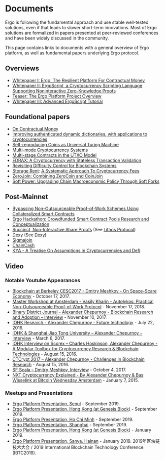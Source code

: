 # Documents

Ergo is following the fundamental approach and use stable well-tested solutions, even if that leads to slower short-term innovations. Most of Ergo solutions are formalized in papers presented at peer-reviewed conferences and have been widely discussed in the community.

This page contains links to documents with a general overview of Ergo platform, as well as fundamental papers underlying Ergo protocol.

## Overviews

- [Whitepaper I: Ergo: The Resilient Platform For Contractual Money](https://ergoplatform.org/docs/whitepaper.pdf)
- [Whitepaper II: ErgoScript, a Cryptocurrency Scripting Language Supporting Noninteractive Zero-Knowledge Proofs](https://ergoplatform.org/docs/ErgoScript.pdf)
- [Teaser: The Ergo Platform Project Overview](https://ergoplatform.org/docs/teaser.pdf)
- [Whitepaper III: Advanced ErgoScript Tutorial](https://ergoplatform.org/docs/AdvancedErgoScriptTutorial.pdf)

## Foundational papers

- [On Contractual Money](https://pdfs.semanticscholar.org/d51b/51fd136b1b74ece7caa6a7cb9c8f74b1b829.pdf)
- [Improving authenticated dynamic dictionaries, with applications to cryptocurrencies](https://eprint.iacr.org/2016/994.pdf)
- [Self-reproducing Coins as Universal Turing Machine](https://arxiv.org/pdf/1806.10116)
- [Multi-mode Cryptocurrency Systems](https://eprint.iacr.org/2018/129.pdf)
- [Multi-stage Contracts in the UTXO Model](https://ergoplatform.org/docs/paper_26.pdf)
- [EDRAX: A Cryptocurrency with Stateless Transaction Validation](https://eprint.iacr.org/2018/968.pdf)
- [Revisiting Difficulty Control for Blockchain Systems](https://eprint.iacr.org/2017/731.pdf)
- [Storage Rent](rent.md): [A Systematic Approach To Cryptocurrency Fees](https://fc18.ifca.ai/bitcoin/papers/bitcoin18-final18.pdf)
- [ZeroJoin: Combining ZeroCoin and CoinJoin](https://eprint.iacr.org/2020/560.pdf)
- [Soft Power: Upgrading Chain Macroeconomic Policy Through Soft Forks](https://eprint.iacr.org/2021/577.pdf)


## Post-Mainnet

- [Bypassing Non-Outsourceable Proof-of-Work Schemes Using Collateralized Smart Contracts](https://eprint.iacr.org/2020/044.pdf)
- [Ergo Hackathon: Crowdfunded Smart Contract Pools Research and Conceptualization](https://eprint.iacr.org/2021/846)
- [Succinct, Non-Interactive Share Proofs](https://docs.ergoplatform.com/events/pdf/SNISP_FINAL_NO_CITATIONS.pdf) (See [Lithos Protocol](lithos.md))
- [Dexy](/assets/pdf/dexy.pdf) (See [Dexy](dexy.md))
- [Sigmajoin](https://github.com/ergoplatform/ergo-jde/blob/main/kiosk/src/test/scala/kiosk/mixer/doc/main.pdf)
- [ChainCash](https://github.com/kushti/chaincash/blob/master/paper/chaincash.pdf)
- [KYA - A Treatise On Assumptions in Cryptocurrencies and Defi](https://github.com/kushti/kya/blob/master/kya.pdf)

## Video

### Notable Youtube Appearances

* [Blockchain at Berkeley CESC2017 - Dmitry Meshkov - On Space-Scare Economy](https://youtu.be/gBy-pu1kzdQ) - October 17, 2017.
* [Master Workshop at Amsterdam - Vasily Kharin - Autolykos: Practical Non-Outsourceable Proof-of-Work Protocol](https://youtu.be/rApDlDbXy84) - November 17, 2018.
* [Binary District Journal - Alexander Chepurnoy - Blockchain Research and Adoption – Interview](https://youtu.be/fY2yTItDgsU) - November 10, 2017.
* [IOHK Research - Alexander Chepurnoy - Future technology](https://youtu.be/Pxu4gpuVnQE) - July 22, 2016.
* [IOHK & Shanghai Jiao Tong University – Alexander Chepurnoy - Interview](https://youtu.be/B7BdOfzURiI) - March 6, 2017.
* [IOHK Interview on Scorex – Charles Hoskinson, Alexander Chepurnoy - A Modular Toolbox for Cryptocurrency Research & Blockchain Technologies](https://youtu.be/YqvMUY4XAKs) - August 15, 2016.
* [CTCrypt 2017 – Alexander Chepurnoy - Challenges in Blockchain Research](https://youtu.be/w6K3k-s7Oow) - August 15, 2016.
* [SF Scala – Dmitry Meshkov, Interview](https://youtu.be/GehIWZrulKo) - October 4, 2017.
* [NXT Cryptocurrency Explained - By Alexander Chepurnoy & Bas Wisselink at Bitcoin Wednesday Amsterdam](https://youtu.be/QMSA5W7jx1E?t=610) - January 7, 2015.

### Meetups and Presentations

* [Ergo Platform Presentation, Seoul](https://www.youtube.com/watch?v=R4ieaI6pn7M) - September 2019.
* [Ergo Platform Presentation, Hong Kong (at Genesis Block)](https://www.youtube.com/watch?v=nK2ZBsLCGIU&t) - September 2019.
* [Ergo Platform Presentation, Ho Chi Minh](https://www.youtube.com/watch?v=1SrzybpblMM&t) - September 2019.
* [Ergo Platform Presentation, Shanghai](https://www.yizhibo.com/l/gvz0R4fXK6aOgMOy.html) - September 2019.
* [Ergo Platform Presentation, Hong Kong (at Genesis Block)](https://www.youtube.com/watch?v=nrF-r_sylsU&t) - January 2019.
* [Ergo Platform Presentation, Sanya, Hainan](https://www.youtube.com/watch?v=Ae8VDOo1YfM) - January 2019. 2019年区块链技术大会 / 2019 International Blockchain Technology Conference (IBTC2019).

